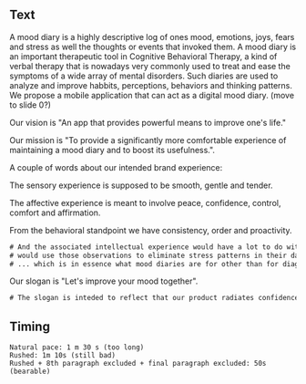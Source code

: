 ## Text
A mood diary is a highly descriptive log of ones mood, emotions, joys, fears and stress as well the thoughts or events that invoked them. A mood diary 
is an important therapeutic tool in Cognitive Behavioral Therapy, a kind of verbal therapy that is nowadays very commonly used to treat and ease the
symptoms of a wide array of mental disorders. Such diaries are used to analyze and improve habbits, perceptions, behaviors and thinking patterns. We propose a mobile application that can act as a digital mood diary. (move to slide 0?)

Our vision is "An app that provides powerful means to improve one's life."

Our mission is "To provide a significantly more comfortable experience of maintaining a mood diary and to boost its usefulness.".

A couple of words about our intended brand experience:

The sensory experience is supposed to be smooth, gentle and tender.

The affective experience is meant to involve peace, confidence, control, comfort and affirmation.

From the behavioral standpoint we have consistency, order and proactivity.

```diff
# And the associated intellectual experience would have a lot to do with how one
# would use those observations to eliminate stress patterns in their day to day life, 
# ... which is in essence what mood diaries are for other than for diagnostics.
```



Our slogan is "Let's improve your mood together". 


```diff
# The slogan is inteded to reflect that our product radiates confidence, commitment and affirmation.
```

## Timing
```
Natural pace: 1 m 30 s (too long)
Rushed: 1m 10s (still bad)
Rushed + 8th paragraph excluded + final paragraph excluded: 50s (bearable) 
```
